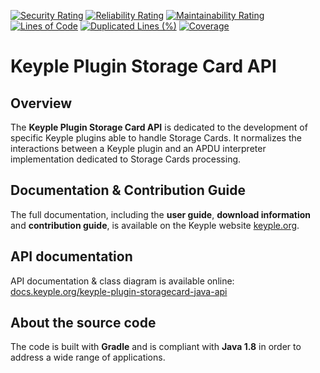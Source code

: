 [![Security Rating](https://sonarcloud.io/api/project_badges/measure?project=eclipse_keyple-plugin-storagecard-java-api&metric=security_rating)](https://sonarcloud.io/summary/new_code?id=eclipse_keyple-plugin-storagecard-java-api)
[![Reliability Rating](https://sonarcloud.io/api/project_badges/measure?project=eclipse_keyple-plugin-storagecard-java-api&metric=reliability_rating)](https://sonarcloud.io/summary/new_code?id=eclipse_keyple-plugin-storagecard-java-api)
[![Maintainability Rating](https://sonarcloud.io/api/project_badges/measure?project=eclipse_keyple-plugin-storagecard-java-api&metric=sqale_rating)](https://sonarcloud.io/summary/new_code?id=eclipse_keyple-plugin-storagecard-java-api)
[![Lines of Code](https://sonarcloud.io/api/project_badges/measure?project=eclipse_keyple-plugin-storagecard-java-api&metric=ncloc)](https://sonarcloud.io/summary/new_code?id=eclipse_keyple-plugin-storagecard-java-api)
[![Duplicated Lines (%)](https://sonarcloud.io/api/project_badges/measure?project=eclipse_keyple-plugin-storagecard-java-api&metric=duplicated_lines_density)](https://sonarcloud.io/summary/new_code?id=eclipse_keyple-plugin-storagecard-java-api)
[![Coverage](https://sonarcloud.io/api/project_badges/measure?project=eclipse_keyple-plugin-storagecard-java-api&metric=coverage)](https://sonarcloud.io/summary/new_code?id=eclipse_keyple-plugin-storagecard-java-api)

# Keyple Plugin Storage Card API

## Overview

The **Keyple Plugin Storage Card API** is dedicated to the development of specific Keyple plugins able to handle Storage 
Cards. It normalizes the interactions between a Keyple plugin and an APDU interpreter implementation dedicated to 
Storage Cards processing.

## Documentation & Contribution Guide

The full documentation, including the **user guide**, **download information** and **contribution guide**, is available
on the Keyple website [keyple.org](https://keyple.org).

## API documentation

API documentation & class diagram is available online: [docs.keyple.org/keyple-plugin-storagecard-java-api](https://docs.keyple.org/keyple-plugin-storagecard-java-api)

## About the source code

The code is built with **Gradle** and is compliant with **Java 1.8** in order to address a wide range of applications.
